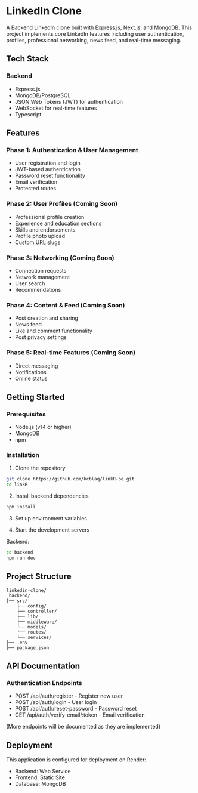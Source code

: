 # LinkedIn Clone

A Backend LinkedIn clone built with Express.js, Next.js, and MongoDB. This project implements core LinkedIn features including user authentication, profiles, professional networking, news feed, and real-time messaging.

## Tech Stack

### Backend
- Express.js
- MongoDB/PostgreSQL
- JSON Web Tokens (JWT) for authentication
- WebSocket for real-time features
- Typescript


## Features

### Phase 1: Authentication & User Management
- User registration and login
- JWT-based authentication
- Password reset functionality
- Email verification
- Protected routes

### Phase 2: User Profiles (Coming Soon)
- Professional profile creation
- Experience and education sections
- Skills and endorsements
- Profile photo upload
- Custom URL slugs

### Phase 3: Networking (Coming Soon)
- Connection requests
- Network management
- User search
- Recommendations

### Phase 4: Content & Feed (Coming Soon)
- Post creation and sharing
- News feed
- Like and comment functionality
- Post privacy settings

### Phase 5: Real-time Features (Coming Soon)
- Direct messaging
- Notifications
- Online status

## Getting Started

### Prerequisites
- Node.js (v14 or higher)
- MongoDB
- npm 

### Installation

1. Clone the repository
```bash
git clone https://github.com/kcblaq/linkR-be.git
cd linkR
```

2. Install backend dependencies
```bash
npm install
```


3. Set up environment variables


4. Start the development servers

Backend:
```bash
cd backend
npm run dev
```

## Project Structure

```
linkedin-clone/
 backend/
|── src/
    ├── config/
    ├── controller/
    ├── lib/
    ├── middleware/
    └── models/
    └── routes/  
    └── services/  
├── .env
├── package.json

```

## API Documentation

### Authentication Endpoints
- POST /api/auth/register - Register new user
- POST /api/auth/login - User login
- POST /api/auth/reset-password - Password reset
- GET /api/auth/verify-email/:token - Email verification

(More endpoints will be documented as they are implemented)

## Deployment

This application is configured for deployment on Render:
- Backend: Web Service
- Frontend: Static Site
- Database: MongoDB

